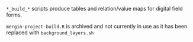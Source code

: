 `*_build_*` scripts produce tables and relation/value maps for digital field forms.

`mergin-project-build.R` is archived and not currently in use as it has been replaced with `background_layers.sh`
